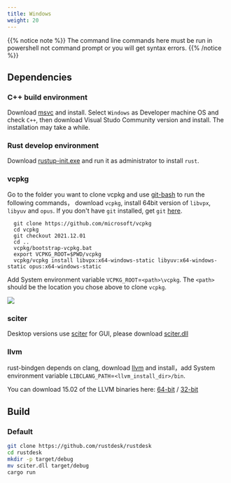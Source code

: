 ```yaml
---
title: Windows
weight: 20
---
```


{{% notice note %}}
The command line commands here must be run in powershell not command prompt or you will get syntax errors.
{{% /notice %}}

## Dependencies

### C++ build environment

Download [msvc](https://visualstudio.microsoft.com/) and install.
Select `Windows` as Developer machine OS and check `C++`, then download Visual Studo Community version and install. The installation may take a while.

### Rust develop environment
Download [rustup-init.exe](https://static.rust-lang.org/rustup/dist/x86_64-pc-windows-msvc/rustup-init.exe) and run it as administrator to install `rust`.

### vcpkg

Go to the folder you want to clone vcpkg and use [git-bash](https://git-scm.com/download/win) to run the following commands， download `vcpkg`, install 64bit version of `libvpx`, `libyuv` and `opus`.
If you don't have `git` installed, get `git` [here](https://git-scm.com/download/win).

```shell
  git clone https://github.com/microsoft/vcpkg
  cd vcpkg
  git checkout 2021.12.01
  cd ..
  vcpkg/bootstrap-vcpkg.bat
  export VCPKG_ROOT=$PWD/vcpkg
  vcpkg/vcpkg install libvpx:x64-windows-static libyuv:x64-windows-static opus:x64-windows-static
```

Add System environment variable `VCPKG_ROOT`=`<path>\vcpkg`. The `<path>` should be the location you chose above to clone `vcpkg`.

![](/docs/en/dev/build/windows/images/env.png)

### sciter

Desktop versions use [sciter](https://sciter.com/) for GUI, please download [sciter.dll](https://raw.githubusercontent.com/c-smile/sciter-sdk/master/bin.win/x64/sciter.dll)

### llvm

rust-bindgen depends on clang,  download [llvm](https://github.com/llvm/llvm-project/releases) and install，add System environment variable `LIBCLANG_PATH`=`<llvm_install_dir>/bin`.

You can download 15.02 of the LLVM binaries here: [64-bit](https://github.com/llvm/llvm-project/releases/download/llvmorg-15.0.2/LLVM-15.0.2-win64.exe) / [32-bit](https://github.com/llvm/llvm-project/releases/download/llvmorg-15.0.2/LLVM-15.0.2-win32.exe)


## Build

### Default

```sh
git clone https://github.com/rustdesk/rustdesk
cd rustdesk
mkdir -p target/debug
mv sciter.dll target/debug
cargo run
```
